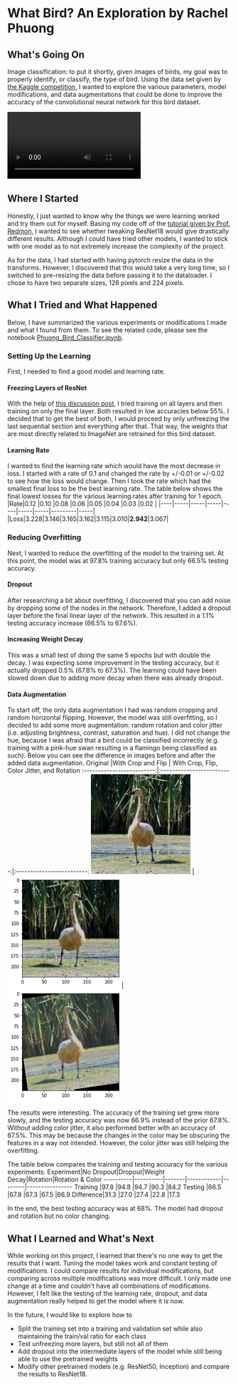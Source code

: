 # What Bird? An Exploration by Rachel Phuong

## What's Going On
Image classification: to put it shortly, given images of birds, my goal was to 
properly identify, or classify, the type of bird. Using the data set given by 
[the Kaggle competition](https://www.kaggle.com/c/birds21sp), I wanted to 
explore the various parameters, model modifications, and data augmentations 
that could be done to improve the accuracy of the convolutional neural network 
for this bird dataset.

![](figs/video.mp4)

## Where I Started
Honestly, I just wanted to know why the things we were learning worked and try 
them out for myself. Basing my code off of the [tutorial given by Prof. Redmon](https://colab.research.google.com/drive/1kHo8VT-onDxbtS3FM77VImG35h_K_Lav?usp=sharing),
I wanted to see whether tweaking ResNet18 would give drastically different 
results. Although I could have tried other models, I wanted to stick with one 
model as to not extremely increase the complexity of the project.

As for the data, I had started with having pytorch resize the data in the 
transforms. However, I discovered that this would take a very long time, so I
switched to pre-resizing the data before passing it to the dataloader. 
I chose to have two separate sizes, 128 pixels and 224 pixels.

## What I Tried and What Happened
Below, I have summarized the various experiments or modifications I made and 
what I found from them. To see the related code, please see the notebook [Phuong_Bird_Classifier.ipynb](https://github.com/rphuong/birds/blob/main/Phuong_Bird_Classifier.ipynb).

### Setting Up the Learning
First, I needed to find a good model and learning rate.

#### Freezing Layers of ResNet
With the help of [this discussion post](https://discuss.pytorch.org/t/finer-control-for-freezing-layers-in-resnet/10445),
I tried training on all layers and then training on only the final layer. 
Both resulted in low accuracies below 55%. I decided that to get the best of 
both, I would proceed by only unfreezing the last sequential section and 
everything after that. That way, the weights that are most directly related to 
ImageNet are retrained for this bird dataset. 

#### Learning Rate
I wanted to find the learning rate which would have the most decrease in loss. 
I started with a rate of 0.1 and changed the rate by +/-0.01 or +/-0.02 
to see how the loss would change. Then I took the rate which had 
the smallest final loss to be the best learning rate. The table below shows the 
final lowest losses for the various learning rates after training for 1 epoch.
|Rate|0.12 |0.10 |0.08 |0.06 |0.05 |0.04 |0.03     |0.02 |
|----|-----|-----|-----|-----|-----|-----|---------|-----|
|Loss|3.228|3.146|3.165|3.162|3.115|3.010|**2.942**|3.067|

### Reducing Overfitting
Next, I wanted to reduce the overfitting of the model to the training set. At 
this point, the model was at 97.8% training accuracy but only 66.5% testing
accuracy. 

#### Dropout
After researching a bit about overfitting, I discovered that you can add noise
by dropping some of the nodes in the network. Therefore, I added a dropout 
layer before the final linear layer of the network. This resulted in a 1.1% 
testing accuracy increase (66.5% to 67.6%). 

#### Increasing Weight Decay
This was a small test of doing the same 5 epochs but with double the decay. I 
was expecting some improvement in the testing accuracy, but it actually dropped 
0.5% (67.8% to 67.3%). The learning could have been slowed down due to adding 
more decay when there was already dropout. 

#### Data Augmentation
To start off, the only data augmentation I had was random cropping and random 
horizontal flipping. However, the model was still overfitting, so I decided to 
add some more augmentation: random rotation and color jitter (i.e. adjusting
brightness, contrast, saturation and hue). I did not change the hue,
because I was afraid that a bird could be classified incorrectly (e.g. training
with a pink-hue swan resulting in a flamingo being classified as such). Below 
you can see the difference in images before and after the added data augmentation. 
Original            |With Crop and Flip | With Crop, Flip, Color Jitter, and Rotation
:-------------------------:|:-------------------------:|:-------------------------:
![](figs/original.jpg)  |![](figs/aug.png)|![](figs/extraaug.png)

The results were interesting. The accuracy of the training set grew
more slowly, and the testing accuracy was now 66.9% instead of the prior 67.8%.
Without adding color jitter, it also performed better with an accuracy of 67.5%.
This may be because the changes in the color may be obscuring the features in
a way not intended. However, the color jitter was still helping the overfitting.

The table below compares the training and testing accuracy for the various 
experiments.
Experiment|No Dropout|Dropout|Weight Decay|Rotation|Rotation & Color
----------|----------|-------|------------|--------|----------------
Training  |97.8      |94.8   |94.7        |90.3    |84.2
Testing   |66.5      |67.8   |67.3        |67.5    |66.9
Difference|31.3      |27.0   |27.4        |22.8    |17.3

In the end, the best testing accuracy was at 68%. The model had dropout and
rotation but no color changing. 

## What I Learned and What's Next
While working on this project, I learned that there's no one way to get the 
results that I want. Tuning the model takes work and constant testing of 
modifications. I could compare results for individual modifications, but 
comparing across multiple modifications was more difficult. I only made one 
change at a time and couldn't have all combinations of modifications.
However, I felt like the testing of the learning rate, dropout, and 
data augmentation really helped to get the model where it is now. 

In the future, I would like to explore how to
- Split the training set into a training and validation set while also
maintaining the train/val ratio for each class
- Test unfreezing more layers, but still not all of them
- Add dropout into the intermediate layers of the model while still being able
to use the pretrained weights
- Modify other pretrained models (e.g. ResNet50, Inception) and compare the
results to ResNet18.
